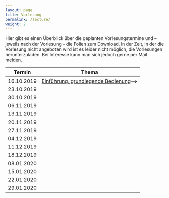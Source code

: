```yaml
---
layout: page
title: Vorlesung
permalink: /lecture/
weight: 2
---
```


Hier gibt es einen Überblick über die geplanten Vorlesungstermine und – jeweils nach der Vorlesung – die Folien zum Download.
In der Zeit, in der die Vorlesung nicht angeboten wird ist es leider nicht möglich, die Vorlesungen herunterzuladen. Bei Interesse kann man sich jedoch gerne per Mail melden.

Termin     | Thema
-----------|-----------------------------------------------------------------------
16.10.2019 | [Einführung, grundlegende Bedienung](./00_einfuehrung_grundlagen.pdf)-->
23.10.2019 |<!-- [Allgemeine Formatierung und Pakete](./01_formatierung_pakete.pdf)-->
30.10.2019 |<!-- [Mathematiksatz I](./02_mathesatz_i.pdf)-->
06.11.2019 |<!-- [Gleitumgebungen, Tabellen](./03_gleitumgebungen_tabellen.pdf)-->
13.11.2019 |<!-- [Mathematiksatz II](./04_mathesatz_ii.pdf)-->
20.11.2019 |<!-- [Grafiken, Abbildungen, TikZ](./05_grafiken_abbildungen_tikz.pdf)-->
27.11.2019 |<!-- [Diagramme](./06_diagramme.pdf)-->
04.12.2019 |<!-- [Umfangreiche Dokumente](./07_umfangreiche_dokumente.pdf)-->
11.12.2019 |<!-- [Bibliographien, mehrsprachiger Satz](./08_bibliografien_mehrsprachigkeit.pdf)-->
18.12.2019 |<!-- [Witziges, Obskures und Sinnvolles](./W_witziges_obskures.pdf)-->
08.01.2020 |<!-- [Präsentationen](./09_praesentationen.pdf)-->
15.01.2020 |<!-- [Briefe, Lebensläufe](./10_brief_lebenslauf.pdf)-->
22.01.2020 |<!-- [komplexe Makros und Befehle](./11_komplexe_makros.pdf)-->
29.01.2020 |<!-- [eigene Klassen und Pakete schreiben](./12_eigene_klassen.pdf)-->

